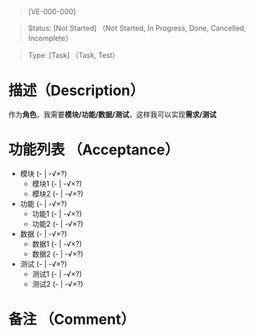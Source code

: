 > [VE-000-000]

> Status: [Not Started] （Not Started, In Progress, Done, Cancelled, Incomplete）

> Type: [Task] （Task, Test）

# 描述（Description）
作为**角色**，我需要**模块/功能/数据/测试**，这样我可以实现**需求/测试**

# 功能列表 （Acceptance）
* 模块 (- | -√×?)
  * 模块1 (- | -√×?)
  * 模块2 (- | -√×?)
* 功能 (- | -√×?)
  * 功能1 (- | -√×?)
  * 功能2 (- | -√×?)
* 数据 (- | -√×?)
  * 数据1 (- | -√×?)
  * 数据2 (- | -√×?)
* 测试 (- | -√×?)
  * 测试1 (- | -√×?)
  * 测试2 (- | -√×?)

# 备注 （Comment）

